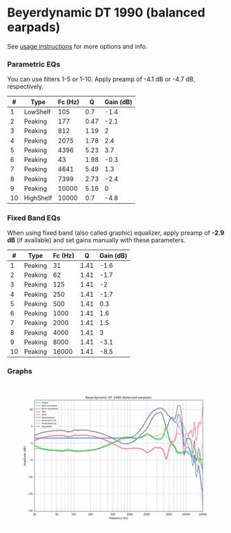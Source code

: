 # Beyerdynamic DT 1990 (balanced earpads)
See [usage instructions](https://github.com/jaakkopasanen/AutoEq#usage) for more options and info.

### Parametric EQs
You can use filters 1-5 or 1-10. Apply preamp of -4.1 dB or -4.7 dB, respectively.

|   # | Type      |   Fc (Hz) |    Q |   Gain (dB) |
|-----|-----------|-----------|------|-------------|
|   1 | LowShelf  |       105 | 0.7  |        -1.4 |
|   2 | Peaking   |       177 | 0.47 |        -2.1 |
|   3 | Peaking   |       812 | 1.19 |         2   |
|   4 | Peaking   |      2075 | 1.78 |         2.4 |
|   5 | Peaking   |      4396 | 5.23 |         3.7 |
|   6 | Peaking   |        43 | 1.98 |        -0.3 |
|   7 | Peaking   |      4641 | 5.49 |         1.3 |
|   8 | Peaking   |      7399 | 2.73 |        -2.4 |
|   9 | Peaking   |     10000 | 5.16 |         0   |
|  10 | HighShelf |     10000 | 0.7  |        -4.8 |

### Fixed Band EQs
When using fixed band (also called graphic) equalizer, apply preamp of **-2.9 dB** (if available) and set gains manually with these parameters.

|   # | Type    |   Fc (Hz) |    Q |   Gain (dB) |
|-----|---------|-----------|------|-------------|
|   1 | Peaking |        31 | 1.41 |        -1.6 |
|   2 | Peaking |        62 | 1.41 |        -1.7 |
|   3 | Peaking |       125 | 1.41 |        -2   |
|   4 | Peaking |       250 | 1.41 |        -1.7 |
|   5 | Peaking |       500 | 1.41 |         0.3 |
|   6 | Peaking |      1000 | 1.41 |         1.6 |
|   7 | Peaking |      2000 | 1.41 |         1.5 |
|   8 | Peaking |      4000 | 1.41 |         3   |
|   9 | Peaking |      8000 | 1.41 |        -3.1 |
|  10 | Peaking |     16000 | 1.41 |        -8.5 |

### Graphs
![](./Beyerdynamic%20DT%201990%20(balanced%20earpads).png)
